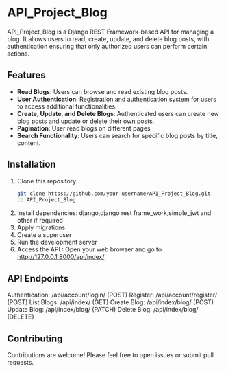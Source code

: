 # API_Project_Blog

API_Project_Blog is a Django REST Framework-based API for managing a blog. It allows users to read, create, update, and delete blog posts, with authentication ensuring that only authorized users can perform certain actions.

## Features

- **Read Blogs**: Users can browse and read existing blog posts.
- **User Authentication**: Registration and authentication system for users to access additional functionalities.
- **Create, Update, and Delete Blogs**: Authenticated users can create new blog posts and update or delete their own posts.
- **Pagination**: User read blogs on different pages 
- **Search Functionality**: Users can search for specific blog posts by title, content.

## Installation

1. Clone this repository:
   ```bash
   git clone https://github.com/your-username/API_Project_Blog.git
   cd API_Project_Blog
2. Install dependencies: django,django rest frame_work,simple_jwt and other if required
3. Apply migrations
4. Create a superuser
5. Run the development server
6. Access the API : Open your web browser and go to http://127.0.0.1:8000/api/index/

## API Endpoints
Authentication: /api/account/login/ (POST)
Register: /api/account/register/ (POST)
List Blogs: /api/index/ (GET)
Create Blog: /api/index/blog/ (POST)
Update Blog: /api/index/blog/ (PATCH)
Delete Blog: /api/index/blog/ (DELETE)

## Contributing
Contributions are welcome! Please feel free to open issues or submit pull requests.

